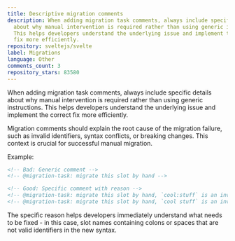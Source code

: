 ```yaml
---
title: Descriptive migration comments
description: When adding migration task comments, always include specific details
  about why manual intervention is required rather than using generic instructions.
  This helps developers understand the underlying issue and implement the correct
  fix more efficiently.
repository: sveltejs/svelte
label: Migrations
language: Other
comments_count: 3
repository_stars: 83580
---
```


When adding migration task comments, always include specific details about why manual intervention is required rather than using generic instructions. This helps developers understand the underlying issue and implement the correct fix more efficiently.

Migration comments should explain the root cause of the migration failure, such as invalid identifiers, syntax conflicts, or breaking changes. This context is crucial for successful manual migration.

Example:
```html
<!-- Bad: Generic comment -->
<!-- @migration-task: migrate this slot by hand -->

<!-- Good: Specific comment with reason -->
<!-- @migration-task: migrate this slot by hand, `cool:stuff` is an invalid identifier -->
<!-- @migration-task: migrate this slot by hand, `cool stuff` is an invalid identifier -->
```

The specific reason helps developers immediately understand what needs to be fixed - in this case, slot names containing colons or spaces that are not valid identifiers in the new syntax.